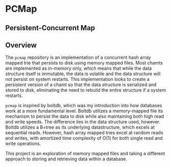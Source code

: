 # PCMap

## Persistent-Concurrent Map


## Overview

The `pcmap` repository is an implementation of a concurrent hash array mapped trie that persists to disk using memory mapped files. Most chamts are implemented as in-memory only, which means that while the data structure itself is immutable, the data is volatile and the data structure will not persist on system restarts. This implementation looks to create a persistent version of a chamt so that the data structure is serialized and stored to disk, eliminating the need to rebuild the entire structure if a system restarts.

`pcmap` is inspired by boltdb, which was my introduction into how databases work at a more fundamental level. Boltdb utilizes a memory-mapped file its mechanism to persist the data to disk while also maintaining both high read and write speeds. The difference lies in the data structure used, however. Boltdb utilizes a B+tree as its underlying datastructure, which excels at sequential reads. However, hash array mapped tries excel at random reads and writes, with amortized time complexity of O(1) for both single read and write operations. 

This project is an exploration of memory mapped files and taking a different approach to storing and retrieving data within a database.